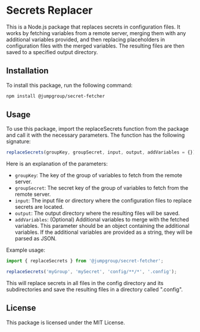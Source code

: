 # Secrets Replacer

This is a Node.js package that replaces secrets in configuration files. It works by fetching variables from a remote server, merging them with any additional variables provided, and then replacing placeholders in configuration files with the merged variables. The resulting files are then saved to a specified output directory.

## Installation
To install this package, run the following command:

```sh
npm install @jumpgroup/secret-fetcher
```

## Usage
To use this package, import the replaceSecrets function from the package and call it with the necessary parameters. The function has the following signature:

```js
replaceSecrets(groupKey, groupSecret, input, output, addVariables = {})
```
Here is an explanation of the parameters:
<ul>
  <li><code>groupKey</code>: The key of the group of variables to fetch from the remote server.</li>
  <li><code>groupSecret</code>: The secret key of the group of variables to fetch from the remote server.</li>
  <li><code>input</code>: The input file or directory where the configuration files to replace secrets are located.</li>
  <li><code>output</code>: The output directory where the resulting files will be saved. </li>
  <li><code>addVariables</code>: (Optional) Additional variables to merge with the fetched variables. This parameter should be an object containing the additional variables. If the additional variables are provided as a string, they will be parsed as JSON.</li>
</ul>

<p>Example usage:</p>

```js
import { replaceSecrets } from '@jumpgroup/secret-fetcher';

replaceSecrets('myGroup', 'mySecret', 'config/**/*', '.config'); 
```
This will replace secrets in all files in the config directory and its subdirectories and save the resulting files in a directory called ".config".

## License
This package is licensed under the MIT License.
